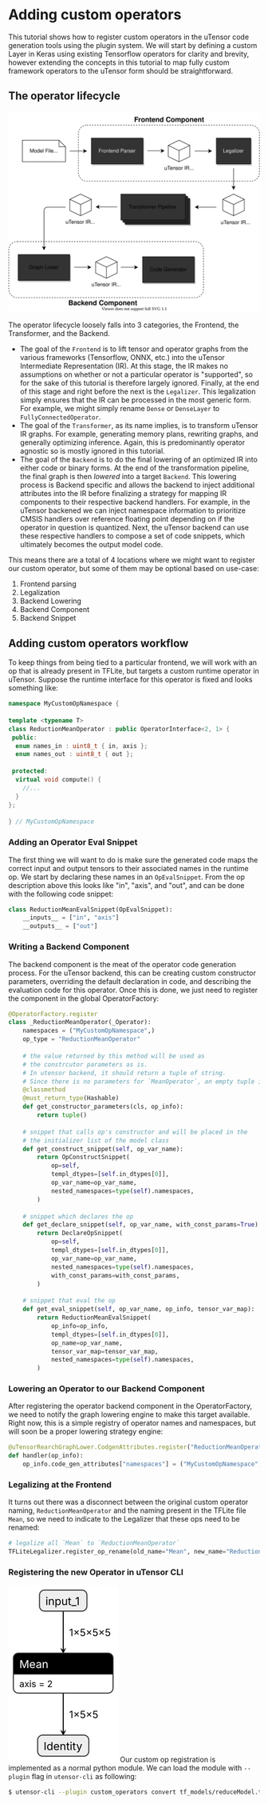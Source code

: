 # Adding custom operators

This tutorial shows how to register custom operators in the uTensor code generation tools using the plugin system. We will start by defining a custom Layer in Keras using existing Tensorflow operators for clarity and brevity, however extending the concepts in this tutorial to map fully custom framework operators to the uTensor form should be straightforward.  

## The operator lifecycle

![utensor-cli-components](images/utensor-cli-components.drawio.svg)

The operator lifecycle loosely falls into 3 categories, the Frontend, the Transformer, and the Backend. 

- The goal of the `Frontend` is to lift tensor and operator graphs from the various frameworks (Tensorflow, ONNX, etc.) into the uTensor Intermediate Representation (IR). At this stage, the IR makes no assumptions on whether or not a particular operator is "supported", so for the sake of this tutorial is therefore largely ignored. Finally, at the end of this stage and right before the next is the `Legalizer`. This legalization simply ensures that the IR can be processed in the most generic form. For example, we might simply rename `Dense` or `DenseLayer` to `FullyConnectedOperator`.
- The goal of the `Transformer`, as its name implies, is to transform uTensor IR graphs. For example, generating memory plans, rewriting graphs, and generally optimizing inference. Again, this is predominantly operator agnostic so is mostly ignored in this tutorial. 
- The goal of the `Backend` is to do the final lowering of an optimized IR into either code or binary forms. At the end of the transformation pipeline, the final graph is then *lowered* into a target `Backend`. This lowering process is Backend specific and allows the backend to inject additional attributes into the IR before finalizing a strategy for mapping IR components to their respective backend handlers. For example, in the uTensor backened we can inject namespace information to prioritize CMSIS handlers over reference floating point depending on if the operator in question is quantized. Next, the uTensor backend can use these respective handlers to compose a set of code snippets, which ultimately becomes the output model code.


This means there are a total of 4 locations where we might want to register our custom operator, but some of them may be optional based on use-case:

1. Frontend parsing
2. Legalization
3. Backend Lowering
4. Backend Component
5. Backend Snippet

## Adding custom operators workflow

To keep things from being tied to a particular frontend, we will work with an op that is already present in TFLite, but targets a custom runtime operator in uTensor. Suppose the runtime interface for this operator is fixed and looks something like:

```c++
namespace MyCustomOpNamespace {

template <typename T>
class ReductionMeanOperator : public OperatorInterface<2, 1> {
 public:
  enum names_in : uint8_t { in, axis };
  enum names_out : uint8_t { out };

 protected:
  virtual void compute() {
    //...
  }
};

} // MyCustomOpNamespace
```

### Adding an Operator Eval Snippet

The first thing we will want to do is make sure the generated code maps the correct input and output tensors to their associated names in the runtime op. We start by declaring these names in an `OpEvalSnippet`. From the op description above this looks like "in", "axis", and "out", and can be done with the following code snippet:

```python
class ReductionMeanEvalSnippet(OpEvalSnippet):
    __inputs__ = ["in", "axis"]
    __outputs__ = ["out"]
```

### Writing a Backend Component

The backend component is the meat of the operator code generation process. For the uTensor backend, this can be creating custom constructor parameters, overriding the default declaration in code, and describing the evaluation code for this operator. Once this is done, we just need to register the component in the global OperatorFactory:

```python
@OperatorFactory.register
class _ReductionMeanOperator(_Operator):
    namespaces = ("MyCustomOpNamespace",)
    op_type = "ReductionMeanOperator"

    # the value returned by this method will be used as
    # the constrcutor parameters as is.
    # In utensor backend, it should return a tuple of string.
    # Since there is no parameters for `MeanOperator`, an empty tuple is returned
    @classmethod
    @must_return_type(Hashable)
    def get_constructor_parameters(cls, op_info):
        return tuple()

    # snippet that calls op's constructor and will be placed in the
    # the initializer list of the model class
    def get_construct_snippet(self, op_var_name):
        return OpConstructSnippet(
            op=self,
            templ_dtypes=[self.in_dtypes[0]],
            op_var_name=op_var_name,
            nested_namespaces=type(self).namespaces,
        )

    # snippet which declares the op
    def get_declare_snippet(self, op_var_name, with_const_params=True):
        return DeclareOpSnippet(
            op=self,
            templ_dtypes=[self.in_dtypes[0]],
            op_var_name=op_var_name,
            nested_namespaces=type(self).namespaces,
            with_const_params=with_const_params,
        )

    # snippet that eval the op
    def get_eval_snippet(self, op_var_name, op_info, tensor_var_map):
        return ReductionMeanEvalSnippet(
            op_info=op_info,
            templ_dtypes=[self.in_dtypes[0]],
            op_name=op_var_name,
            tensor_var_map=tensor_var_map,
            nested_namespaces=type(self).namespaces,
        )

```

### Lowering an Operator to our Backend Component

After registering the operator backend component in the OperatorFactory, we need to notify the graph lowering engine to make this target available. Right now, this is a simple registry of operator names and namespaces, but will soon be a proper lowering strategy engine:

```python
@uTensorRearchGraphLower.CodgenAttributes.register("ReductionMeanOperator")
def handler(op_info):
    op_info.code_gen_attributes["namespaces"] = ("MyCustomOpNamespace",)
```

### Legalizing at the Frontend

It turns out there was a disconnect between the original custom operator naming, `ReductionMeanOperator` and the naming present in the TFLite file `Mean`, so we need to indicate to the Legalizer that these ops need to be renamed:

```python
# legalize all `Mean` to `ReductionMeanOperator`
TFLiteLegalizer.register_op_rename(old_name="Mean", new_name="ReductionMeanOperator")
```

### Registering the new Operator in uTensor CLI

![reduce-model](images/reduceModel.svg)
Our custom op registration is implemented as a normal python module.
We can load the module with `--plugin` flag in `utensor-cli` as following:
```bash
$ utensor-cli --plugin custom_operators convert tf_models/reduceModel.tflite
```

